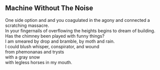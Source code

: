 Machine Without The Noise
-------------------------
One side option and and you coagulated in the agony and connected a scratching massacre.  
In your fingernails of overflowing the heights begins to dream of building.  
Has the chimney been played with funny things?  
I am smeared by drop and bramble, by moth and rain.  
I could blush whisper, conspirator, and wound  
from phemonanas and trysts  
with a gray snow  
with legless horses in my mouth.  
